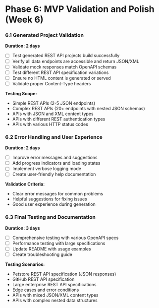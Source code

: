 # Phase 6: MVP Validation and Polish (Week 6)

### 6.1 Generated Project Validation
**Duration: 2 days**

- [ ] Test generated REST API projects build successfully
- [ ] Verify all data endpoints are accessible and return JSON/XML
- [ ] Validate mock responses match OpenAPI schemas
- [ ] Test different REST API specification variations
- [ ] Ensure no HTML content is generated or served
- [ ] Validate proper Content-Type headers

**Testing Scope:**
- Simple REST APIs (2-5 JSON endpoints)
- Complex REST APIs (20+ endpoints with nested JSON schemas)
- APIs with JSON and XML content types
- APIs with different REST authentication types
- APIs with various HTTP status codes

### 6.2 Error Handling and User Experience
**Duration: 2 days**

- [ ] Improve error messages and suggestions
- [ ] Add progress indicators and loading states
- [ ] Implement verbose logging mode
- [ ] Create user-friendly help documentation

**Validation Criteria:**
- Clear error messages for common problems
- Helpful suggestions for fixing issues
- Good user experience during generation

### 6.3 Final Testing and Documentation
**Duration: 3 days**

- [ ] Comprehensive testing with various OpenAPI specs
- [ ] Performance testing with large specifications
- [ ] Update README with usage examples
- [ ] Create troubleshooting guide

**Testing Scenarios:**
- Petstore REST API specification (JSON responses)
- GitHub REST API specification
- Large enterprise REST API specifications
- Edge cases and error conditions
- APIs with mixed JSON/XML content types
- APIs with complex nested data structures
